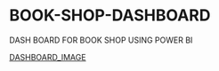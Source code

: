 # BOOK-SHOP-DASHBOARD
DASH BOARD FOR BOOK SHOP USING POWER BI 

[DASHBOARD_IMAGE](https://github.com/Nishith2025/BOOK-SHOP-DASHBOARD/blob/8c5ed3026322f3b34d42e0f51fd214084af851b7/Screenshot%202025-03-11%20170902.png)
